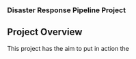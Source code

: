 ### Disaster Response Pipeline Project

## Project Overview
This project has the aim to put in action the 
